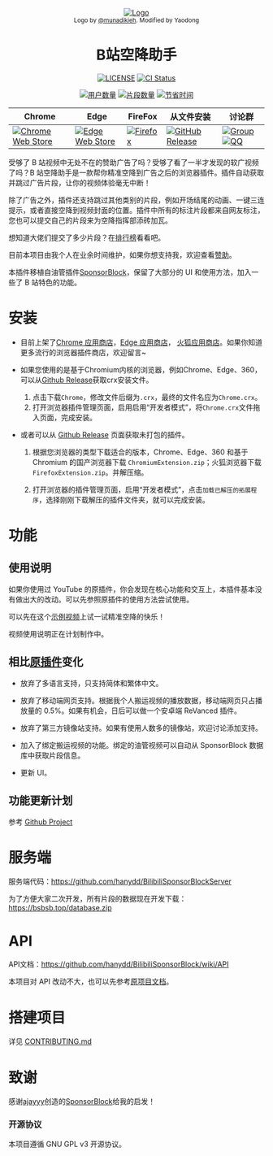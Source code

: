 <p align="center">
  <a href="https://www.bsbsb.top"><img src="public/icons/LogoSponsorBlocker256px.png" alt="Logo"></img></a>

  <br/>
  <sub>Logo by <a href="https://github.com/munadikieh">@munadikieh</a>. Modified by Yaodong</sub>
</p>

<h1 align="center">B站空降助手</h1>

<div align="center">

[![LICENSE](https://img.shields.io/github/license/hanydd/BilibiliSponsorBlock)](LICENSE)
[![CI Status](https://img.shields.io/github/actions/workflow/status/hanydd/BilibiliSponsorBlock/ci.yml)](https://github.com/hanydd/BilibiliSponsorBlock/actions/workflows/ci.yml)

[![用户数量](https://img.shields.io/badge/dynamic/json?url=http%3A%2F%2F47.103.74.95%2Fapi%2FgetTotalStats&query=activeUsers&suffix=人&label=用户&color=green&cacheSeconds=3600)](https://www.bsbsb.top/stats/)
[![片段数量](https://img.shields.io/badge/dynamic/json?url=http%3A%2F%2F47.103.74.95%2Fapi%2FgetTotalStats&query=totalSubmissions&label=共提交了&suffix=个片段&color=red&cacheSeconds=3600)](https://www.bsbsb.top/stats/)
[![节省时间](https://img.shields.io/badge/dynamic/json?url=http%3A%2F%2F47.103.74.95%2Fapi%2FgetTotalStats&query=minutesSaved&suffix=%E5%88%86%E9%92%9F&label=%E5%85%B1%E8%8A%82%E7%9C%81&color=orange&cacheSeconds=3600)](https://www.bsbsb.top/stats/)


| Chrome | Edge | FireFox | 从文件安装 | 讨论群 |
|----------|----------|----------|----------|----------|
| [![Chrome Web Store](https://img.shields.io/chrome-web-store/v/eaoelafamejbnggahofapllmfhlhajdd?label=Chrome插件商店)](https://chrome.google.com/webstore/detail/eaoelafamejbnggahofapllmfhlhajdd) | [![Edge Web Store](https://img.shields.io/badge/dynamic/json?url=https%3A%2F%2Fmicrosoftedge.microsoft.com%2Faddons%2Fgetproductdetailsbycrxid%2Fkhkeolgobhdoloioehjgfpobjnmagfha&query=version&prefix=v&label=Edge插件商店&color=green)](https://microsoftedge.microsoft.com/addons/detail/khkeolgobhdoloioehjgfpobjnmagfha) | [![Firefox](https://img.shields.io/amo/v/bilisponsorblock?label=Mozilla插件商店)](https://addons.mozilla.org/zh-TW/firefox/addon/bilisponsorblock/) | [![GitHub Release](https://img.shields.io/github/v/release/hanydd/BilibiliSponsorBlock)](https://github.com/hanydd/BilibiliSponsorBlock/releases/latest/) | [![Group](https://img.shields.io/badge/Telegram-2CA5E0?style=flat-squeare&logo=telegram&logoColor=white)](https://t.me/bsbsb_top) [![QQ](https://img.shields.io/badge/371384235-EB1923?logo=tencent-qq&logoColor=white)](http://qm.qq.com/cgi-bin/qm/qr?_wv=1027&k=2EbZ0Qxe-fI_AHJLCMnSIOnqw-nfrFH5&authKey=L31zTMwfbMG0FhIgt8xNHGOFPHc531mSw2YzUVupHLRJ4L2f8xerAd%2ByNl4OigRK&noverify=0&group_code=371384235) |


</div>


受够了 B 站视频中无处不在的赞助广告了吗？受够了看了一半才发现的软广视频了吗？B 站空降助手是一款帮你精准空降到广告之后的浏览器插件。插件自动获取并跳过广告片段，让你的视频体验毫无中断！

除了广告之外，插件还支持跳过其他类别的片段，例如开场结尾的动画、一键三连提示，或者直接空降到视频封面的位置。插件中所有的标注片段都来自网友标注，您也可以提交自己的片段来为空降指挥部添砖加瓦。

想知道大佬们提交了多少片段？在[排行榜](https://www.bsbsb.top/stats/)看看吧。

目前本项目由我个人在业余时间维护，如果你想支持我，欢迎查看[赞助](https://www.bsbsb.top/donate/)。

本插件移植自油管插件[SponsorBlock](https://github.com/ajayyy/SponsorBlock)，保留了大部分的 UI 和使用方法，加入一些了 B 站特色的功能。

# 安装

-   目前上架了[Chrome 应用商店](https://chromewebstore.google.com/detail/eaoelafamejbnggahofapllmfhlhajdd)，[Edge 应用商店](https://microsoftedge.microsoft.com/addons/detail/khkeolgobhdoloioehjgfpobjnmagfha)， [火狐应用商店](https://addons.mozilla.org/en-US/firefox/addon/bilisponsorblock/)。如果你知道更多流行的浏览器插件商店，欢迎留言~

-   如果您使用的是基于Chromium内核的浏览器，例如Chrome、Edge、360，可以从[Github Release](https://github.com/hanydd/BilibiliSponsorBlock/releases/latest)获取crx安装文件。
    1. 点击下载`Chrome`，修改文件后缀为`.crx`，最终的文件名应为`Chrome.crx`。
    1. 打开浏览器插件管理页面，启用启用“开发者模式”，将`Chrome.crx`文件拖入页面，完成安装。

-   或者可以从 [Github Release](https://github.com/hanydd/BilibiliSponsorBlock/releases/latest) 页面获取未打包的插件。

    1. 根据您浏览器的类型下载适合的版本，Chrome、Edge、360 和基于 Chromium 的国产浏览器下载 `ChromiumExtension.zip`；火狐浏览器下载`FirefoxExtension.zip`。并解压缩。

    1. 打开浏览器的插件管理页面，启用“开发者模式”，点击`加载已解压的拓展程序`，选择刚刚下载解压的插件文件夹，就可以完成安装。

# 功能

## 使用说明

如果你使用过 YouTube 的原插件，你会发现在核心功能和交互上，本插件基本没有做出大的改动。可以先参照原插件的使用方法尝试使用。

可以先在这个[示例视频](https://www.bilibili.com/video/BV1Km42177kz/)上试一试精准空降的快乐！

视频使用说明正在计划制作中。

## 相比[原插件](https://github.com/ajayyy/SponsorBlock)变化

-   放弃了多语言支持，只支持简体和繁体中文。

-   放弃了移动端网页支持。根据我个人搬运视频的播放数据，移动端网页只占播放量的 0.5%。如果有机会，日后可以做一个安卓端 ReVanced 插件。

-   放弃了第三方镜像站支持。如果有使用人数多的镜像站，欢迎讨论添加支持。

-   加入了绑定搬运视频的功能。绑定的油管视频可以自动从 SponsorBlock 数据库中获取片段信息。

-   更新 UI。

## 功能更新计划

参考 [Github Project](https://github.com/users/hanydd/projects/2/)

# 服务端

服务端代码：https://github.com/hanydd/BilibiliSponsorBlockServer

为了方便大家二次开发，所有片段的数据现在开发下载：https://bsbsb.top/database.zip

# API

API文档：https://github.com/hanydd/BilibiliSponsorBlock/wiki/API

本项目对 API 改动不大，也可以先参考[原项目文档](https://wiki.sponsor.ajay.app/w/API_Docs)。

# 搭建项目

详见 [CONTRIBUTING.md](CONTRIBUTING.md)

# 致谢

感谢[ajayyy](https://github.com/ajayyy)创造的[SponsorBlock](https://github.com/ajayyy/SponsorBlock)给我的启发！

### 开源协议

本项目遵循 GNU GPL v3 开源协议。
